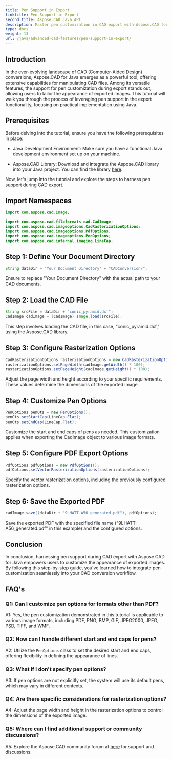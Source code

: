 ```yaml
---
title: Pen Support in Export
linktitle: Pen Support in Export
second_title: Aspose.CAD Java API
description: Master pen customization in CAD export with Aspose.CAD for Java. Follow our step-by-step guide for seamless integration.
type: docs
weight: 13
url: /java/advanced-cad-features/pen-support-in-export/
---
```

## Introduction

In the ever-evolving landscape of CAD (Computer-Aided Design) conversions, Aspose.CAD for Java emerges as a powerful tool, offering extensive capabilities for manipulating CAD files. Among its versatile features, the support for pen customization during export stands out, allowing users to tailor the appearance of exported images. This tutorial will walk you through the process of leveraging pen support in the export functionality, focusing on practical implementation using Java.

## Prerequisites

Before delving into the tutorial, ensure you have the following prerequisites in place:

- Java Development Environment: Make sure you have a functional Java development environment set up on your machine.

- Aspose.CAD Library: Download and integrate the Aspose.CAD library into your Java project. You can find the library [here](https://releases.aspose.com/cad/java/).

Now, let's jump into the tutorial and explore the steps to harness pen support during CAD export.

## Import Namespaces

```java
import com.aspose.cad.Image;

import com.aspose.cad.fileformats.cad.CadImage;
import com.aspose.cad.imageoptions.CadRasterizationOptions;
import com.aspose.cad.imageoptions.PdfOptions;
import com.aspose.cad.imageoptions.PenOptions;
import com.aspose.cad.internal.imaging.LineCap;
```

## Step 1: Define Your Document Directory

```java
String dataDir = "Your Document Directory" + "CADConversion/";
```

Ensure to replace "Your Document Directory" with the actual path to your CAD documents.

## Step 2: Load the CAD File

```java
String srcFile = dataDir + "conic_pyramid.dxf";
CadImage cadImage = (CadImage) Image.load(srcFile);
```

This step involves loading the CAD file, in this case, "conic_pyramid.dxf," using the Aspose.CAD library.

## Step 3: Configure Rasterization Options

```java
CadRasterizationOptions rasterizationOptions = new CadRasterizationOptions();
rasterizationOptions.setPageWidth(cadImage.getWidth() * 100);
rasterizationOptions.setPageHeight(cadImage.getHeight() * 100);
```

Adjust the page width and height according to your specific requirements. These values determine the dimensions of the exported image.

## Step 4: Customize Pen Options

```java
PenOptions penOts = new PenOptions();
penOts.setStartCap(LineCap.Flat);
penOts.setEndCap(LineCap.Flat);
```

Customize the start and end caps of pens as needed. This customization applies when exporting the CadImage object to various image formats.

## Step 5: Configure PDF Export Options

```java
PdfOptions pdfOptions = new PdfOptions();
pdfOptions.setVectorRasterizationOptions(rasterizationOptions);
```

Specify the vector rasterization options, including the previously configured rasterization options.

## Step 6: Save the Exported PDF

```java
cadImage.save((dataDir + "9LHATT-A56_generated.pdf"), pdfOptions);
```

Save the exported PDF with the specified file name ("9LHATT-A56_generated.pdf" in this example) and the configured options.

## Conclusion

In conclusion, harnessing pen support during CAD export with Aspose.CAD for Java empowers users to customize the appearance of exported images. By following this step-by-step guide, you've learned how to integrate pen customization seamlessly into your CAD conversion workflow.

## FAQ's

### Q1: Can I customize pen options for formats other than PDF?

A1: Yes, the pen customization demonstrated in this tutorial is applicable to various image formats, including PDF, PNG, BMP, GIF, JPEG2000, JPEG, PSD, TIFF, and WMF.

### Q2: How can I handle different start and end caps for pens?

A2: Utilize the `PenOptions` class to set the desired start and end caps, offering flexibility in defining the appearance of lines.

### Q3: What if I don't specify pen options?

A3: If pen options are not explicitly set, the system will use its default pens, which may vary in different contexts.

### Q4: Are there specific considerations for rasterization options?

A4: Adjust the page width and height in the rasterization options to control the dimensions of the exported image.

### Q5: Where can I find additional support or community discussions?

A5: Explore the Aspose.CAD community forum at [here](https://forum.aspose.com/c/cad/19) for support and discussions.
